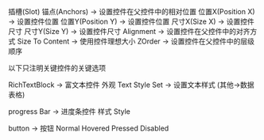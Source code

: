插槽(Slot)
锚点(Anchors) -> 设置控件在父控件中的相对位置
位置X(Position X) -> 设置控件位置
位置Y(Position Y) -> 设置控件位置
尺寸X(Size X) -> 设置控件尺寸
尺寸Y(Size Y) -> 设置控件尺寸
Alignment -> 设置控件在父控件中的对齐方式
Size To Content -> 使用控件理想大小
ZOrder -> 设置控件在父控件中的层级顺序


以下只注明关键控件的关键选项

RichTextBlock -> 富文本控件
外观
Text Style Set -> 设置文本样式 (其他->数据表格)


progress Bar -> 进度条控件
样式
Style


button -> 按钮
Normal
Hovered
Pressed
Disabled